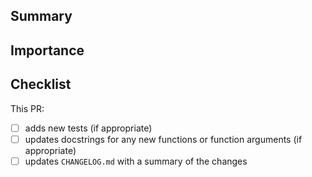 <!-- Thanks for contributing to viadot! 🙏-->

## Summary

<!-- A sentence summarizing the PR -->

## Importance

<!-- Why is this PR important? -->

## Checklist

<!-- PRs will not be reviewed unless these boxes are checked -->

This PR:

- [ ] adds new tests (if appropriate)
- [ ] updates docstrings for any new functions or function arguments (if appropriate)
- [ ] updates `CHANGELOG.md` with a summary of the changes
